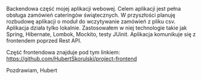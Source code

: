 Backendowa część mojej aplikacji webowej. Celem aplikacji jest pełna obsługa zamówień cateringów świątecznych. 
W przyszłości planuję rozbudowę aplikacji o moduł do wczytywanie zamówień z pliku csv.
Aplikacja działa tylko lokalnie. 
Zastosowałem w niej technologie takie jak Spring, Hibernate, Lombok, Mockito, testy JUinit. Aplikacja komunikuje się z frontendem poprzed Rest API. 

Część frontendowa znajduje pod tym linkiem: https://github.com/HubertSkorulski/project-frontend

Pozdrawiam,
Hubert
